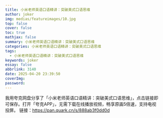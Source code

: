 ```yaml
---
title: 小米老师英语口语精讲：突破美式口语思维
author: joker
img: medias/featureimages/10.jpg
top: false
cover: false
toc: true
mathjax: false
summary: 小米老师英语口语精讲：突破美式口语思维
categories: 小米老师英语口语精讲：突破美式口语思维
tags:
  - 小米老师英语口语精讲：突破美式口语思维
keywords: joker
essay: false
abbrlink: 3140
date: 2025-04-20 23:39:50
coverImg:
password:
---
```


我用夸克网盘分享了「小米老师英语口语精讲：突破美式口语思维」，点击链接即可保存。打开「夸克APP」，无需下载在线播放视频，畅享原画5倍速，支持电视投屏。
链接：https://pan.quark.cn/s/888ab3f0dd0d
